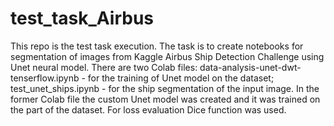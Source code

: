 # test_task_Airbus
This repo is the test task execution. The task is to create notebooks for segmentation of images from Kaggle Airbus Ship Detection Challenge using Unet neural model.
There are two Colab files: data-analysis-unet-dwt-tenserflow.ipynb - for the training of Unet model on the dataset; test_unet_ships.ipynb - for the ship segmentation of the input image.
In the former Colab file the custom Unet model was created and it was trained on the part of the dataset. For loss evaluation Dice function was used.
